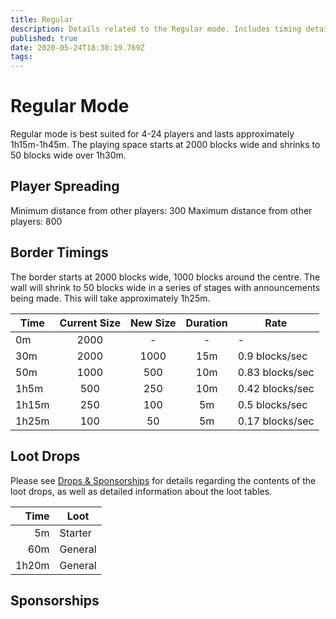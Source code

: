 ```yaml
---
title: Regular
description: Details related to the Regular mode. Includes timing details, estimated play time and recommended about of players.
published: true
date: 2020-05-24T18:30:19.769Z
tags: 
---
```


# Regular Mode

Regular mode is best suited for 4-24 players and lasts approximately 1h15m-1h45m. The playing space starts at 2000 blocks wide and shrinks to 50 blocks wide over 1h30m.

## Player Spreading
Minimum distance from other players: 300
Maximum distance from other players: 800

## Border Timings
The border starts at 2000 blocks wide, 1000 blocks around the centre. The wall will shrink to 50 blocks wide in a series of stages with announcements being made. This will take approximately 1h25m.

Time | Current Size | New Size | Duration | Rate
--- | :---: | :---: | :---: | ---
0m | 2000 | - | - | -
30m | 2000 | 1000 | 15m | 0.9 blocks/sec
50m | 1000 | 500 | 10m | 0.83 blocks/sec
1h5m | 500 | 250 | 10m | 0.42 blocks/sec
1h15m | 250 | 100 | 5m | 0.5 blocks/sec
1h25m | 100 | 50 | 5m | 0.17 blocks/sec

## Loot Drops

Please see [Drops & Sponsorships](/docs/drops) for details regarding the contents of the loot drops, as well as detailed information about the loot tables.

Time | Loot
---:|---
5m | Starter
60m | General
1h20m | General

## Sponsorships